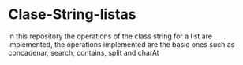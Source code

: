 # Clase-String-listas
in this repository the operations of the class string for a list are implemented, the operations implemented are the basic ones such as concadenar, search, contains, split and charAt
